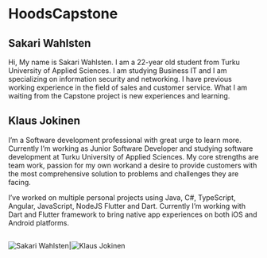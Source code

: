 # HoodsCapstone

## Sakari Wahlsten
Hi, My name is Sakari Wahlsten. I am a 22-year old student from Turku University of Applied Sciences. I am studying Business IT and I am specializing on information security and networking. I have previous working experience in the field of sales and customer service. What I am waiting from the Capstone project is new experiences and learning. 


## Klaus Jokinen

I’m a Software development professional with great urge to learn more. Currently I’m working as Junior Software Developer and studying software development at Turku University of Applied Sciences. My core strengths are team work, passion for my own workand a desire to provide customers with the most comprehensive solution to problems and challenges they are facing.

I’ve worked on multiple personal projects using Java, C#, TypeScript, Angular, JavaScript, NodeJS Flutter and Dart. Currently I’m working with Dart and Flutter framework to bring native app experiences on both iOS and Android platforms.


##

![Sakari Wahlsten](https://media.licdn.com/dms/image/C5603AQFNkaeqLNNpZg/profile-displayphoto-shrink_200_200/0?e=1578528000&v=beta&t=OVe6dF_kPhNOZgp8frcGGemCOu4ZTKAEjJuApBKEkQo)|![Klaus Jokinen](https://media.licdn.com/dms/image/C5603AQGeX12aI5VctQ/profile-displayphoto-shrink_200_200/0?e=1578528000&v=beta&t=UHtfVDNb0Z3p0gdgEm2agXhwwWRZ57AMaGPEmSzKWbQ)






